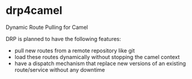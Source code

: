 # drp4camel
Dynamic Route Pulling for Camel

DRP is planned to have the following features:
- pull new routes from a remote repository like git
- load these routes dynamically without stopping the camel context
- have a dispatch mechanism that replace new versions of an existing route/service without any downtime
